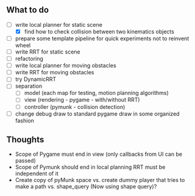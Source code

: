 ## What to do
- [ ] write local planner for static scene
  - [x] find how to check collision between two kinematics objects
- [ ] prepare some template pipeline for quick experiments not to reinvent wheel
- [ ] write RRT for static scene
- [ ] refactoring
- [ ] write local planner for moving obstacles
- [ ] write RRT for moving obstacles
- [ ] try DynamicRRT
- [ ] separation
  - [ ] model (each map for testing, motion planning algorithms) 
  - [ ] view (rendering - pygame - with/without RRT) 
  - [ ] controller (pymunk - collision detection)
- [ ] change debug draw to standard pygame draw in some organized fashion

## Thoughts
- Scope of Pygame must end in view (only callbacks from UI can be passed)
- Scope of Pymunk should end in local planning RRT must be independent of it
- Create copy of pyMunk space vs. create dummy player that tries to make a path vs. shape_query (Now using shape query)?